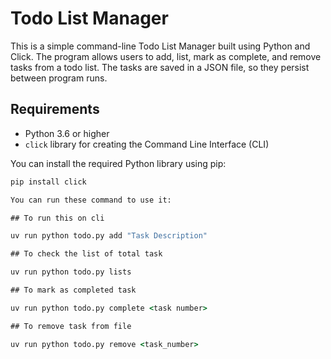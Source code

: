 # Todo List Manager

This is a simple command-line Todo List Manager built using Python and Click. The program allows users to add, list, mark as complete, and remove tasks from a todo list. The tasks are saved in a JSON file, so they persist between program runs.

## Requirements

- Python 3.6 or higher
- `click` library for creating the Command Line Interface (CLI)

You can install the required Python library using pip:

```cmd
pip install click

You can run these command to use it:

## To run this on cli

uv run python todo.py add "Task Description"

## To check the list of total task

uv run python todo.py lists

## To mark as completed task

uv run python todo.py complete <task number>

## To remove task from file

uv run python todo.py remove <task_number>

